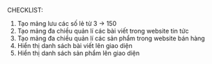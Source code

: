 CHECKLIST: 
1. Tạo mảng lưu các số lẻ từ 3 -> 150
2. Tạo mảng đa chiều quản lí các bài viết trong website tin tức
3. Tạo mảng đa chiều quản lí các sản phẩm trong website bán hàng
4. Hiển thị danh sách bài viết lên giao diện
5. Hiển thị danh sách sản phẩm lên giao diện